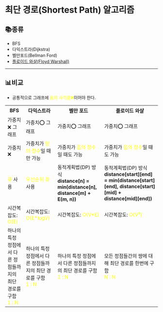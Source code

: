 # 최단 경로(Shortest Path) 알고리즘

## 📚종류
- BFS
- 다익스트라(Dijkstra)
- 벨만포드(Bellman Ford)
- [플로이드 와샬(Floyd Warshall)](https://github.com/seonpilKim/Algorithm/tree/master/Shortest%20Path/Floyd%20Warshall)
___
## 📊비교
- 공통적으로 그래프에 <span style="color:yellow">음의 사이클❌</span>이어야 한다.

<table>
<tr>
<th>BFS</th>
<th>다익스트라</th>
<th>벨만 포드</th>
<th>플로이드 와샬</th>
</tr>
<tr>
<td>가중치❌ 그래프</td>
<td>가중치⭕ 그래프</td>
<td>가중치⭕ 그래프</td>
<td>가중치⭕ 그래프</td>
</tr>
<tr>
<td>가중치❌</td>
<td>가중치가 <span style="color:yellow">양의 정수</span>일 때만 가능</td>
<td>가중치가 <span style="color:yellow">음의 정수</span>일 때도 가능</td>
<td>가중치가 <span style="color:yellow">음의 정수</span>일 때도 가능</td>
</tr>
<tr>
<td><span style="color:yellow">큐</span> 사용</td>
<td><span style="color:yellow">우선순위 큐</span> 사용</td>
<td>동적계획법(DP) 방식<br><b>distance[n] = min(distance[n], distance[m] + E(m, n))</b></td>
<td>동적계획법(DP) 방식<br><b>distance[start][end] = min(distance[start][end], distance[start][mid] + distance[mid][end])</b></td>
</tr>
<tr>
<td>시간복잡도: <span style="color:yellow">O(E)</span></td>
<td>시간복잡도: <span style="color:yellow">O(E*logV)</span></td>
<td>시간복잡도: <span style="color:yellow">O(V*E)</span></td>
<td>시간복잡도: <span style="color:yellow">O(V³)</span></td>
</tr>
<tr>
<td>하나의 특정 정점에서 다른 정점들까지의 최단 경로를 구함<br><span style="color:yellow">1 : N</span></td>
<td>하나의 특정 정점에서 다른 정점들까지의 최단 경로를 구함<br><span style="color:yellow">1 : N</span></td>
<td>하나의 특정 정점에서 다른 정점들까지의 최단 경로를 구함<br><span style="color:yellow">1 : N</span></td>
<td>모든 정점들간의 쌍에 대해 최단 경로를 한번에 구함<br><span style="color:yellow">N : N</span></td>
</tr>
</table>
